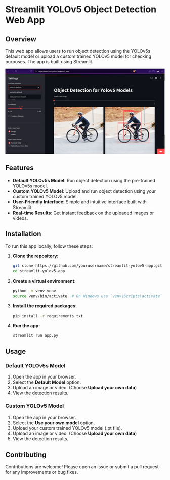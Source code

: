 # Streamlit YOLOv5 Object Detection  Web App

## Overview

This web app allows users to run object detection using the YOLOv5s default model or upload a custom trained YOLOv5 model for checking purposes. The app is built using Streamlit. 

![pic](data/image.png)
## Features

- **Default YOLOv5s Model**: Run object detection using the pre-trained YOLOv5s model.
- **Custom YOLOv5 Model**: Upload and run object detection using your custom trained YOLOv5 model.
- **User-Friendly Interface**: Simple and intuitive interface built with Streamlit.
- **Real-time Results**: Get instant feedback on the uploaded images or videos.

## Installation

To run this app locally, follow these steps:

1. **Clone the repository:**
   ```sh
   git clone https://github.com/yourusername/streamlit-yolov5-app.git
   cd streamlit-yolov5-app
   ```

2. **Create a virtual environment:**
   ```sh
   python -m venv venv
   source venv/bin/activate  # On Windows use `venv\Scripts\activate`
   ```

3. **Install the required packages:**
   ```sh
   pip install -r requirements.txt
   ```

4. **Run the app:**
   ```sh
   streamlit run app.py
   ```

## Usage

### Default YOLOv5s Model

1. Open the app in your browser.
2. Select the **Default Model** option.
3. Upload an image or video. (Choose **Upload your own data**)
4. View the detection results.

### Custom YOLOv5 Model

1. Open the app in your browser.
2. Select the **Use your own model** option.
3. Upload your custom trained YOLOv5 model (.pt file).
4. Upload an image or video. (Choose **Upload your own data**)
5. View the detection results.

## Contributing

Contributions are welcome! Please open an issue or submit a pull request for any improvements or bug fixes.


